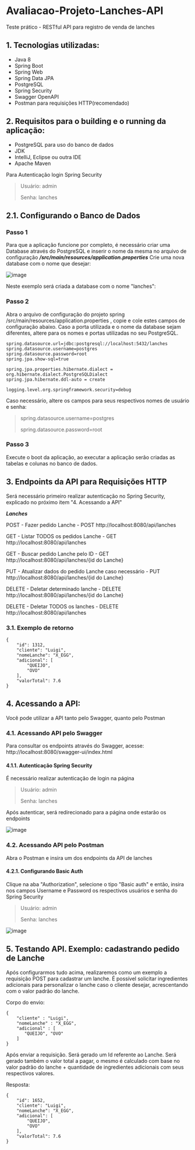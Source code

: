 # Avaliacao-Projeto-Lanches-API
Teste prático - RESTful API para registro de venda de lanches

## 1. Tecnologias utilizadas:
- Java 8
- Spring Boot
- Spring Web
- Spring Data JPA
- PostgreSQL
- Spring Security
- Swagger OpenAPI
- Postman para requisições HTTP(recomendado)

## 2. Requisitos para o building e o running da aplicação:
- PostgreSQL para uso do banco de dados
- JDK
- IntelliJ, Eclipse ou outra IDE
- Apache Maven

Para Autenticação login Spring Security
> Usuário: admin
> 
> Senha: lanches

## 2.1. Configurando o Banco de Dados

### Passo 1
Para que a aplicação funcione por completo, é necessário criar uma Database através do PostgreSQL e inserir o nome da mesma no arquivo de configuração ***/src/main/resources/application.properties***
Crie uma nova database com o nome que desejar:

![image](https://user-images.githubusercontent.com/74516086/219408531-c960a10f-563d-47cd-94f0-d3453c0329f5.png)

Neste exemplo será criada a database com o nome "lanches":

### Passo 2
Abra o arquivo de configuração do projeto spring /src/main/resources/application.properties , copie e cole estes campos de configuração abaixo. Caso a porta utilizada e o nome da database sejam diferentes, altere para os nomes e portas utilizadas no seu PostgreSQL.

``` 
spring.datasource.url=jdbc:postgresql://localhost:5432/lanches
spring.datasource.username=postgres
spring.datasource.password=root
spring.jpa.show-sql=true

spring.jpa.properties.hibernate.dialect = org.hibernate.dialect.PostgreSQLDialect
spring.jpa.hibernate.ddl-auto = create

logging.level.org.springframework.security=debug 
```
Caso necessário, altere os campos para seus respectivos nomes de usuário e senha:
>spring.datasource.username=postgres
>
>spring.datasource.password=root
>
### Passo 3
Execute o boot da aplicação, ao executar a aplicação serão criadas as tabelas e colunas no banco de dados.

## 3. Endpoints da API para Requisições HTTP

Será necessário primeiro realizar autenticação no Spring Security, explicado no próximo item "4. Acessando a API"

***Lanches***

POST - Fazer pedido Lanche - POST http://localhost:8080/api/lanches

GET - Listar TODOS os pedidos Lanche - GET http://localhost:8080/api/lanches

GET - Buscar pedido Lanche pelo ID - GET http://localhost:8080/api/lanches/{id do Lanche}

PUT - Atualizar dados do pedido Lanche caso necessário - PUT http://localhost:8080/api/lanches/{id do Lanche}

DELETE - Deletar determinado lanche - DELETE http://localhost:8080/api/lanches/{id do Lanche}

DELETE - Deletar TODOS os lanches - DELETE http://localhost:8080/api/lanches

### 3.1. Exemplo de retorno

```
{
    "id": 1312,
    "cliente": "Luigi",
    "nomeLanche": "X_EGG",
    "adicional": [
        "QUEIJO",
        "OVO"
    ],
    "valorTotal": 7.6
}
```

## 4. Acessando a API:

Você pode utilizar a API tanto pelo Swagger, quanto pelo Postman

### 4.1. Acessando API pelo Swagger
Para consultar os endpoints através do Swagger, acesse: http://localhost:8080/swagger-ui/index.html
#### 4.1.1. Autenticação Spring Security
É necessário realizar autenticação de login na página
> Usuário: admin
> 
> Senha: lanches


Após autenticar, será redirecionado para a página onde estarão os endpoints

![image](https://user-images.githubusercontent.com/74516086/219416470-9305d03e-4fe0-4df5-b8d1-e1a4eb4b8ed0.png)

### 4.2. Acessando API pelo Postman
Abra o Postman e insira um dos endpoints da API de lanches
#### 4.2.1. Configurando Basic Auth
Clique na aba "Authorization", selecione o tipo "Basic auth" e então, insira nos campos Username e Password os respectivos usuários e senha do Spring Security

> Usuário: admin
> 
> Senha: lanches

![image](https://user-images.githubusercontent.com/74516086/219418439-d007f019-d4b2-47d9-b13f-187ea533ee1e.png)

## 5. Testando API. Exemplo: cadastrando pedido de Lanche

Após configurarmos tudo acima, realizaremos como um exemplo a requisição POST para cadastrar um lanche. É possível solicitar ingredientes adicionais para personalizar o lanche caso o cliente desejar, acrescentando com o valor padrão do lanche.

Corpo do envio:

```
{
    "cliente" : "Luigi",
    "nomeLanche" : "X_EGG",
    "adicional" : [
       "QUEIJO", "OVO"
    ]
}
``` 

Após enviar a requisição. Será gerado um Id referente ao Lanche.
Será gerado também o valor total a pagar, o mesmo é calculado com base no valor padrão do lanche + quantidade de ingredientes adicionais com seus respectivos valores.

Resposta:
```
{
    "id": 1652,
    "cliente": "Luigi",
    "nomeLanche": "X_EGG",
    "adicional": [
        "QUEIJO",
        "OVO"
    ],
    "valorTotal": 7.6
}
```
